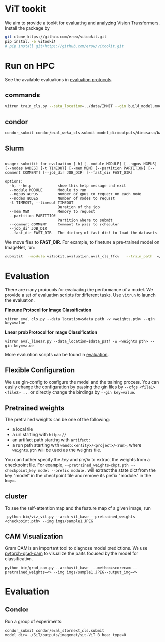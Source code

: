 # ViT tookit

We aim to provide a tookit for evaluating and analyzing Vision Transformers.
Install the package by

```bash
git clone https://github.com/erow/vitookit.git
pip install -e vitookit
# pip install git+https://github.com/erow/vitookit.git
```


# Run on HPC
See the available evaluations in [evaluation protocols](EVALUATION.md).

## commands

```bash
vitrun train_cls.py --data_location=../data/IMNET --gin build_model.model_name='"vit_tiny_patch16_224"' build_model.global_pool='"avg"'  -w wandb:dlib/EfficientSSL/ezuz0x4u --layer_decay=0.75 
```

## condor

```bash
condor_submit condor/eval_weka_cls.submit model_dir=outputs/dinosara/base ARCH=vit_base
```

## Slurm

```text

usage: submitit for evaluation [-h] [--module MODULE] [--ngpus NGPUS] [--nodes NODES] [-t TIMEOUT] [--mem MEM] [--partition PARTITION] [--comment COMMENT] [--job_dir JOB_DIR] [--fast_dir FAST_DIR]

options:
  -h, --help            show this help message and exit
  --module MODULE       Module to run
  --ngpus NGPUS         Number of gpus to request on each node
  --nodes NODES         Number of nodes to request
  -t TIMEOUT, --timeout TIMEOUT
                        Duration of the job
  --mem MEM             Memory to request
  --partition PARTITION
                        Partition where to submit
  --comment COMMENT     Comment to pass to scheduler
  --job_dir JOB_DIR
  --fast_dir FAST_DIR   The dictory of fast disk to load the datasets

```

We move files to **FAST_DIR**. For example, to finetune a pre-trained model on ImageNet, run:
```bash
submitit  --module vitookit.evaluation.eval_cls_ffcv   --train_path  ~/data/ffcv/IN1K_train_500_95.ffcv --val_path  ~/data/ffcv/IN1K_val_500_95.ffcv --fast_dir /raid/local_scratch/jxw30-hxc19/ --gin VisionTransformer.global_pool='"avg"' -w wandb:dlib/EfficientSSL/lsx2qmys 
```

# Evaluation

There are many protocols for evaluating the performance of a model. We provide a set of evaluation scripts for different tasks. Use `vitrun` to launch the evaluation.

**Fineune Protocol for Image Classification**

``vitrun eval_cls.py --data_location=$data_path -w <weights.pth> --gin key=value``

**Lnear prob Protocol for Image Classification**

``vitrun eval_linear.py --data_location=$data_path -w <weights.pth> --gin key=value``

More evaluation scripts can be found in [evaluation](evaluation/README.md).

## Flexible Configuration

We use gin-config to configure the model and the training process. You can easily change the configuration by passing the gin files by `--cfgs <file1> <file2> ...` or directly change the bindings by `--gin key=value`.

## Pretrained weights

The pretrained weights can be one of the following:

- a local file
- a url starting with `https://`
- an artifact path starting with `artifact:`
- a run path starting with `wandb:<entity>/<project>/<run>`, where `weights.pth` will be used as the weights file.

You can further specify the *key* and *prefix* to extract the weights from a checkpoint file. For example, `--pretrained_weights=ckpt.pth --checkpoint_key model --prefix module.` will extract the state dict from the key "model" in the checkpoint file and remove its prefix "module." in the keys.



## cluster

To see the self-attention map and the feature map of a given image, run  

`` python bin/viz_vit.py --arch vit_base --pretrained_weights <checkpoint.pth> --img imgs/sample1.JPEG``

## CAM Visualization
Gram CAM is an important tool to diagnose model predictions. We use [pytorch-grad-cam](https://github.com/jacobgil/pytorch-grad-cam) to visualize the parts focused by the model for classification. 

```
python bin/grad_cam.py --arch=vit_base  --method=scorecam --pretrained_weights=<> --img imgs/sample1.JPEG--output_img=<>
```

# Evaluation
## Condor

Run a group of experiments:

```
condor_submit condor/eval_stornext_cls.submit model_dir=../SiT/outputs/imagenet/sit-ViT_B head_type=0
```